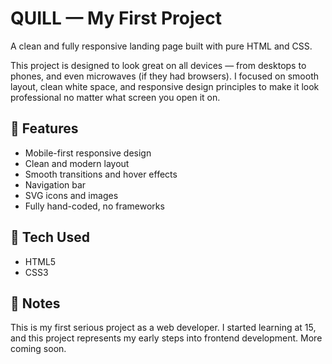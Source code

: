 
# QUILL — My First Project

A clean and fully responsive landing page built with pure HTML and CSS.

This project is designed to look great on all devices — from desktops to phones, and even microwaves (if they had browsers). I focused on smooth layout, clean white space, and responsive design principles to make it look professional no matter what screen you open it on.

## 🔧 Features

- Mobile-first responsive design  
- Clean and modern layout  
- Smooth transitions and hover effects  
- Navigation bar  
- SVG icons and images  
- Fully hand-coded, no frameworks

## 📂 Tech Used

- HTML5  
- CSS3

## 🧠 Notes

This is my first serious project as a web developer. I started learning at 15, and this project represents my early steps into frontend development. More coming soon.

